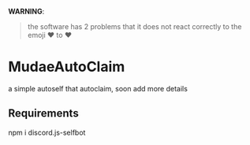 **WARNING**:
> the software has 2 problems that it does not react correctly to the emoji :heart: to :hearts:

# MudaeAutoClaim

a simple autoself that autoclaim, soon add more details

## Requirements

npm i discord.js-selfbot
